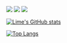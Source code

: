 ![](https://img.shields.io/badge/language-go-informational) ![](https://img.shields.io/badge/language-python-green)
![](https://komarev.com/ghpvc/?username=irishgreencitrus)

[![Lime's GitHub stats](https://github-readme-stats.vercel.app/api?username=irishgreencitrus&count_private=true&show_icons=true&theme=dark)](https://github.com/anuraghazra/github-readme-stats)

[![Top Langs](https://github-readme-stats.vercel.app/api/top-langs/?username=irishgreencitrus&langs_count=5&layout=compact&theme=dark)](https://github.com/anuraghazra/github-readme-stats)
